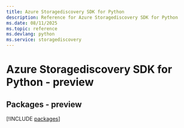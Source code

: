 ```yaml
---
title: Azure Storagediscovery SDK for Python
description: Reference for Azure Storagediscovery SDK for Python
ms.date: 08/11/2025
ms.topic: reference
ms.devlang: python
ms.service: storagediscovery
---
```

# Azure Storagediscovery SDK for Python - preview
## Packages - preview
[!INCLUDE [packages](storagediscovery-index.md)]